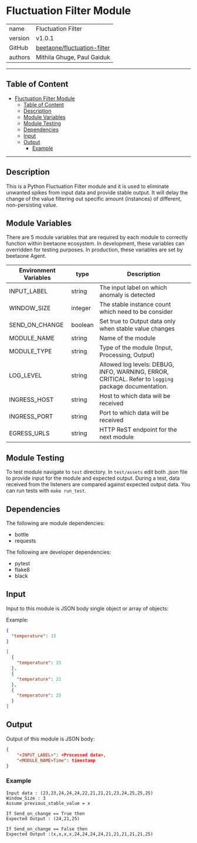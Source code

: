 # Fluctuation Filter Module

|              |                                                                  |
| ------------ | ---------------------------------------------------------------- |
| name         | Fluctuation Filter                                               |
| version      | v1.0.1                                                           |
| GitHub       | [beetaone/fluctuation-filter](https://hub.docker.com/r/beetaone/fluctuation-filter) |
| authors      | Mithila Ghuge, Paul Gaiduk                                          |

***
## Table of Content

- [Fluctuation Filter Module](#fluctuation-filter-module)
  - [Table of Content](#table-of-content)
  - [Description](#description)
  - [Module Variables](#module-variables)
  - [Module Testing](#module-testing)
  - [Dependencies](#dependencies)
  - [Input](#input)
  - [Output](#output)
    - [Example](#example)
***

## Description 

This is a Python Fluctuation Filter module and it is used to eliminate unwanted spikes from input data and provide stable output. It will delay the change of the value filtering out specific amount (instances) of different, non-persisting value. 

## Module Variables

There are 5 module variables that are required by each module to correctly function within beetaone ecosystem. In development, these variables can overridden for testing purposes. In production, these variables are set by beetaone Agent.

| Environment Variables | type   | Description                                       |
| --------------------- | ------ | ------------------------------------------------- |
| INPUT_LABEL           | string  | The input label on which anomaly is detected          |
| WINDOW_SIZE           | integer | The stable instance count which need to be consider   |
| SEND_ON_CHANGE        | boolean | Set true to Output data only when stable value changes|
| MODULE_NAME           | string | Name of the module                                |
| MODULE_TYPE           | string | Type of the module (Input, Processing, Output)    |
| LOG_LEVEL             | string | Allowed log levels: DEBUG, INFO, WARNING, ERROR, CRITICAL. Refer to `logging` package documentation. |
| INGRESS_HOST          | string | Host to which data will be received               |
| INGRESS_PORT          | string | Port to which data will be received               |
| EGRESS_URLS           | string | HTTP ReST endpoint for the next module            |

## Module Testing

To test module navigate to `test` directory. In `test/assets` edit both .json file to provide input for the module and expected output. During a test, data received from the listeners are compared against expected output data. You can run tests with `make run_test`.

## Dependencies

The following are module dependencies:

* bottle
* requests

The following are developer dependencies:

* pytest
* flake8
* black

## Input

Input to this module is JSON body single object or array of objects:

Example:

```json
{
  "temperature": 15
}
```

```json
[
  {
    "temperature": 15
  },
  {
    "temperature": 21
  },
  {
    "temperature": 25
  }
]
```

## Output
Output of this module is JSON body:

```json
{
    "<INPUT_LABEL>": <Processed data>,
    "<MODULE_NAME>Time": timestamp
}
```

### Example 

```
Input data : (23,23,24,24,24,22,21,21,21,23,24,25,25,25)
Window_Size : 3
Assume previous_stable_value = x

If Send_on_change == True then 
Expected Output : (24,21,25)

If Send_on_change == False then
Expected Output :(x,x,x,x,24,24,24,24,21,21,21,21,21,25)
`````
